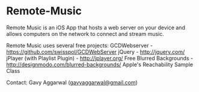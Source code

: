 Remote-Music
============

Remote Music is an iOS App that hosts a web server on your device and allows computers on the network to connect and stream music.

Remote Music uses several free projects:
GCDWebserver - https://github.com/swisspol/GCDWebServer
jQuery - http://jquery.com/
jPlayer (with Playlist Plugin) - http://jplayer.org/
Free Blurred Backgrounds - http://designmodo.com/blurred-backgrounds/
Apple's Reachability Sample Class

Contact: Gavy Aggarwal (gavyaggarwal@gmail.com)
